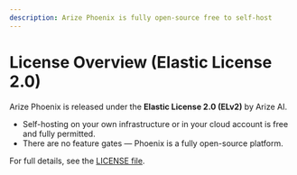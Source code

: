 ```yaml
---
description: Arize Phoenix is fully open-source free to self-host
---
```


# License Overview (Elastic License 2.0)

Arize Phoenix is released under the **Elastic License 2.0 (ELv2)** by Arize AI.

- Self-hosting on your own infrastructure or in your cloud account is free and fully permitted.
- There are no feature gates — Phoenix is a fully open-source platform.

For full details, see the [LICENSE file](https://github.com/Arize-ai/phoenix/blob/main/LICENSE).